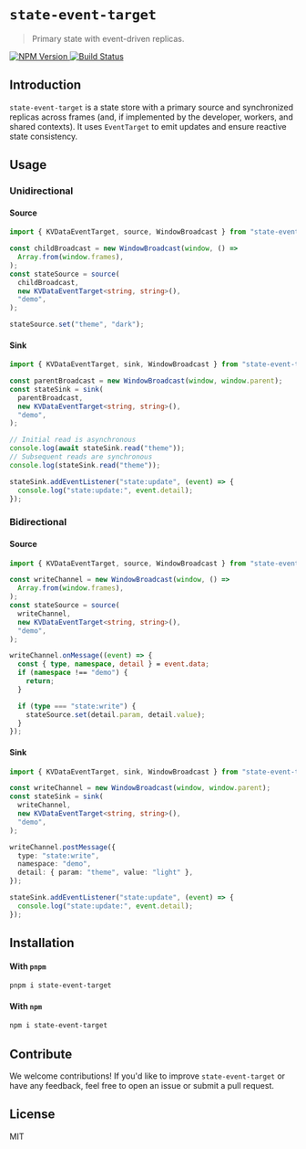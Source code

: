 # `state-event-target`

> Primary state with event-driven replicas.

<div>
    <a href="https://www.npmjs.com/package/state-event-target">
      <img src="https://badgen.net/npm/v/state-event-target?" alt="NPM Version" />
    </a>
    <a href="https://github.com/sebinsua/state-event-target/actions/workflows/main.yml">
      <img src="https://github.com/sebinsua/state-event-target/workflows/CI/badge.svg" alt="Build Status" />
    </a>
</div>

## Introduction

`state-event-target` is a state store with a primary source and synchronized replicas across frames (and, if implemented by the developer, workers, and shared contexts). It uses `EventTarget` to emit updates and ensure reactive state consistency.

## Usage

### Unidirectional

#### Source

```ts
import { KVDataEventTarget, source, WindowBroadcast } from "state-event-target";

const childBroadcast = new WindowBroadcast(window, () =>
  Array.from(window.frames),
);
const stateSource = source(
  childBroadcast,
  new KVDataEventTarget<string, string>(),
  "demo",
);

stateSource.set("theme", "dark");
```

#### Sink

```ts
import { KVDataEventTarget, sink, WindowBroadcast } from "state-event-target";

const parentBroadcast = new WindowBroadcast(window, window.parent);
const stateSink = sink(
  parentBroadcast,
  new KVDataEventTarget<string, string>(),
  "demo",
);

// Initial read is asynchronous
console.log(await stateSink.read("theme"));
// Subsequent reads are synchronous
console.log(stateSink.read("theme"));

stateSink.addEventListener("state:update", (event) => {
  console.log("state:update:", event.detail);
});
```

### Bidirectional

#### Source

```ts
import { KVDataEventTarget, source, WindowBroadcast } from "state-event-target";

const writeChannel = new WindowBroadcast(window, () =>
  Array.from(window.frames),
);
const stateSource = source(
  writeChannel,
  new KVDataEventTarget<string, string>(),
  "demo",
);

writeChannel.onMessage((event) => {
  const { type, namespace, detail } = event.data;
  if (namespace !== "demo") {
    return;
  }

  if (type === "state:write") {
    stateSource.set(detail.param, detail.value);
  }
});
```

#### Sink

```ts
import { KVDataEventTarget, sink, WindowBroadcast } from "state-event-target";

const writeChannel = new WindowBroadcast(window, window.parent);
const stateSink = sink(
  writeChannel,
  new KVDataEventTarget<string, string>(),
  "demo",
);

writeChannel.postMessage({
  type: "state:write",
  namespace: "demo",
  detail: { param: "theme", value: "light" },
});

stateSink.addEventListener("state:update", (event) => {
  console.log("state:update:", event.detail);
});
```

## Installation

#### With `pnpm`

```sh
pnpm i state-event-target
```

#### With `npm`

```sh
npm i state-event-target
```

## Contribute

We welcome contributions! If you'd like to improve `state-event-target` or have any feedback, feel free to open an issue or submit a pull request.

## License

MIT
